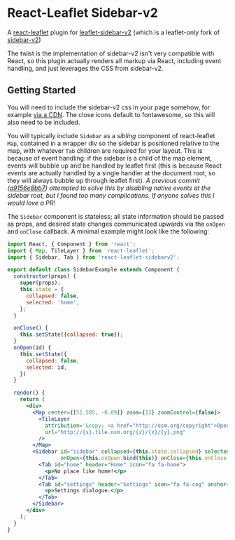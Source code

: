 # React-Leaflet Sidebar-v2

A [react-leaflet](https://github.com/PaulLeCam/react-leaflet) plugin
for
[leaflet-sidebar-v2](https://github.com/nickpeihl/leaflet-sidebar-v2)
(which is a leaflet-only fork
of [sidebar-v2](https://github.com/Turbo87/sidebar-v2))

The twist is the implementation of sidebar-v2 isn't very compatible
with React, so this plugin actually renders all markup via React,
including event handling, and just leverages the CSS from sidebar-v2.

## Getting Started

You will need to include the sidebar-v2 css in your page somehow, for
example
[via a CDN](https://unpkg.com/leaflet-sidebar-v2@1.0.0/css/leaflet-sidebar.min.css). The
close icons default to fontawesome, so this will also need to be
included.

You will typically include `Sidebar` as a _sibling_ component of
react-leaflet `Map`, contained in a wrapper div so the sidebar is
positioned relative to the map, with whatever `Tab` children are
required for your layout.  This is because of event handling: if the
sidebar is a child of the map element, events will bubble up and be
handled by leaflet first (this is because React events are actually
handled by a single handler at the document root, so they will always
bubble up through leaflet first).  _A previous commit
([a9156e8bb7](https://github.com/condense/react-leaflet-sidebarv2/commit/a9156e8bb71501639be1c06552fb11521f111c86))
attempted to solve this by disabling native events at the sidebar
root, but I found too many complications.  If anyone solves this I
would love a PR!_

The `Sidebar` component is stateless; all state information should be
passed as props, and desired state changes communicated upwards via
the `onOpen` and `onClose` callback.  A minimal example might look
like the following:

```jsx
import React, { Component } from 'react';
import { Map, TileLayer } from 'react-leaflet';
import { Sidebar, Tab } from 'react-leaflet-sidebarv2';

export default class SidebarExample extends Component {
  constructor(props) {
    super(props);
    this.state = {
      collapsed: false,
      selected: 'home',
    };
  }

  onClose() {
    this.setState({collapsed: true});
  }
  onOpen(id) {
    this.setState({
      collapsed: false,
      selected: id,
    })
  }

  render() {
    return (
      <div>
        <Map center={[51.505, -0.09]} zoom={13} zoomControl={false}>
          <TileLayer
            attribution='&copy; <a href="http://osm.org/copyright">OpenStreetMap</a> contributors'
            url="http://{s}.tile.osm.org/{z}/{x}/{y}.png"
          />
        </Map>
        <Sidebar id="sidebar" collapsed={this.state.collapsed} selected={this.state.selected}
                 onOpen={this.onOpen.bind(this)} onClose={this.onClose.bind(this)}>
          <Tab id="home" header="Home" icon="fa fa-home">
            <p>No place like home!</p>
          </Tab>
          <Tab id="settings" header="Settings" icon="fa fa-cog" anchor="bottom">
            <p>Settings dialogue.</p>
          </Tab>
        </Sidebar>
      </div>
    );
  }
}
```
